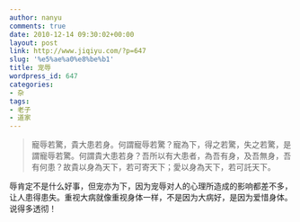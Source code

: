 ```yaml
---
author: nanyu
comments: true
date: 2010-12-14 09:30:02+00:00
layout: post
link: http://www.jiqiyu.com/?p=647
slug: '%e5%ae%a0%e8%be%b1'
title: 宠辱
wordpress_id: 647
categories:
- 杂
tags:
- 老子
- 道家
---
```


<blockquote>寵辱若驚，貴大患若身。何謂寵辱若驚？寵為下，得之若驚，失之若驚，是謂寵辱若驚。何謂貴大患若身？吾所以有大患者，為吾有身，及吾無身，吾有何患？故貴以身為天下，若可寄天下；愛以身為天下，若可託天下。</blockquote>


辱肯定不是什么好事，但宠亦为下，因为宠辱对人的心理所造成的影响都差不多，让人患得患失。重视大病就像重视身体一样，不是因为大病好，是因为爱惜身体。说得多透彻！
